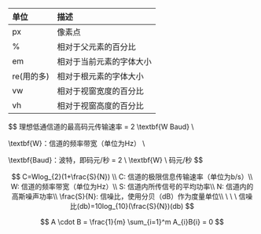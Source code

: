 | 单位       | 描述                     |
| :--------- | :----------------------- |
| px         | 像素点                   |
| %          | 相对于父元素的百分比     |
| em         | 相对于当前元素的字体大小 |
| re(用的多) | 相对于根元素的字体大小   |
| vw         | 相对于视窗宽度的百分比   |
| vh         | 相对于视窗高度的百分比   |



$$
理想低通信道的最高码元传输速率 = 2 \textbf{W Baud} \\

\textbf{W}：信道的频率带宽（单位为Hz） \\

\textbf{Baud}：波特，即码元/秒 = 2 \ \textbf{W} \  码元/秒
$$

$$
C=Wlog_{2}(1+\frac{S}{N}) \\
C: 信道的极限信息传输速率（单位为b/s）\\
W: 信道的频率带宽（单位为Hz）\\
S: 信道内所传信号的平均功率\\
N: 信道内的高斯噪声功率\\
\frac{S}{N}: 信噪比，使用分贝（dB）作为度量单位\\
\ \ \ 信噪比(db)=10log_{10}(\frac{S}{N})(db)
$$

$$
A \cdot B = \frac{1}{m} \sum_{i=1}^m A_{i}B{i} = 0
$$